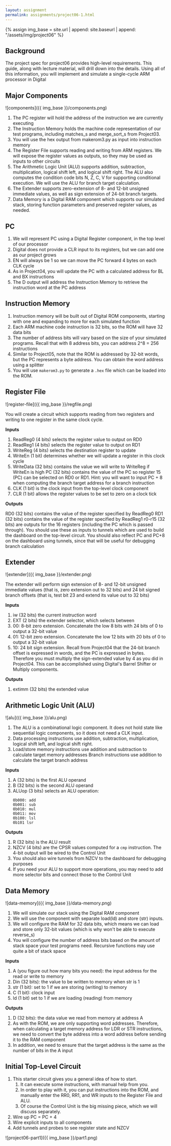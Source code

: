 ```yaml
---
layout: assignment
permalink: assignments/project06-1.html
---
```


{% assign img_base = site.url | append: site.baseurl | append: "/assets/img/project06" %}

## Background

The project spec for project06 provides high-level requirements. This guide, along with lecture material, will drill down into the details. Using all of this information, you will implement and simulate a single-cycle ARM processor in Digital

## Major Components

![components]({{ img_base }}/components.png)

1. The PC register will hold the address of the instruction we are currently executing
1. The Instruction Memory holds the machine code representation of our test programs, including matches_s and merge_sort_s from Project03.  
1. You will use the hex output from makerom3.py as input into instruction memory
1. The Register File supports reading and writing from ARM registers. We will expose the register values as outputs, so they may be used as inputs to other circuits
1. The Arithmetic Logic Unit (ALU) supports addition, subtraction, multiplication, logical shift left, and logical shift right.  The ALU also computes the condition code bits N, Z, C, V for supporting conditional execution. We will use the ALU for branch target calculation.
1. The Extender supports zero-extension of 8- and 12-bit unsigned immediate values, as well as sign extension of 24-bit branch targets. 
1. Data Memory is a Digital RAM component which supports our simulated stack, storing function parameters and preserved register values, as needed.

## PC

1. We will represent PC using a Digital Register component, in the top level of our processor
1. Digital does not provide a CLR input to its registers, but we can add one as our project grows
1. EN will always be 1 so we can move the PC forward 4 bytes on each CLK cycle
1. As in Project04, you will update the PC with a calculated address for BL and BX instructions
1. The D output will address the Instruction Memory to retrieve the instruction word at the PC address

## Instruction Memory

1. Instruction memory will be built out of Digital ROM components, starting with one and expanding to more for each simulated function
1. Each ARM machine code instruction is 32 bits, so the ROM will have 32 data bits
1. The number of address bits will vary based on the size of your simulated programs. Recall that with 8 address bits, you can address 2^8 = 256 instructions
1. Similar to Project05, note that the ROM is addressed by 32-bit words, but the PC represents a byte address. You can obtain the word address using a splitter
1. You will use `makerom3.py` to generate a `.hex` file which can be loaded into the ROM.

## Register File

![register-file]({{ img_base }}/regfile.png)

You will create a circuit which supports reading from two registers and writing to one register in the same clock cycle.

**Inputs**
1. ReadReg0 (4 bits) selects the register value to output on RD0
1. ReadReg1 (4 bits) selects the register value to output on RD1
1. WriteReg (4 bits) selects the destination register to update
1. WriteEn (1 bit) determines whether we will update a register in this clock cycle
1. WriteData (32 bits) contains the value we will write to WriteReg if WriteEn is high
PC (32 bits) contains the value of the PC so register 15 (PC) can be selected on RD0 or RD1. Hint: you will want to input PC + 8 when computing the branch target address for a branch instruction
1. CLK (1 bit) is the clock input from the top-level clock component
1. CLR (1 bit) allows the register values to be set to zero on a clock tick

**Outputs**

RD0 (32 bits) contains the value of the register specified by ReadReg0
RD1 (32 bits) contains the value of the register specified by ReadReg1
r0-r15 (32 bits) are outputs for the 16 registers (including the PC which is passed through).
You should use these as inputs to tunnels which are used to build the dashboard on the top-level circuit.
You should also reflect PC and PC+8 on the dashboard using tunnels, since that will be useful for debugging branch calculation

## Extender

![extender]({{ img_base }}/extender.png)

The extender will perform sign extension of 8- and 12-bit unsigned immediate values (that is, zero extension out to 32 bits) and 24 bit signed branch offsets (that is, test bit 23 and extend its value out to 32 bits)

**Inputs**

1. iw (32 bits) the current instruction word
1. EXT (2 bits) the extender selector, which selects between
1. 00: 8-bit zero extension. Concatenate the low 8 bits with 24 bits of 0 to output a 32-bit value
1. 01: 12-bit zero extension. Concatenate the low 12 bits with 20 bits of 0 to output a 32-bit value
1. 10: 24 bit sign extension. Recall from Project04 that the 24-bit branch offset is expressed in words, and the PC is expressed in bytes. Therefore you must multiply the sign-extended value by 4 as you did in Project04. This can be accomplished using Digital's Barrel Shifter or Multiply components.

**Outputs**

1. extimm (32 bits) the extended value

## Arithmetic Logic Unit (ALU)

![alu]({{ img_base }}/alu.png)

1. The ALU is a combinational logic component. It does not hold state like sequential logic components, so it does not need a CLK input.
1. Data processing instructions use addition, subtraction, multiplication, logical shift left, and logical shift right.
1. Load/store memory instructions use addition and subtraction to calculate target memory addresses
Branch instructions use addition to calculate the target branch address

**Inputs**

1. A (32 bits) is the first ALU operand
1. B (32 bits) is the second ALU operand
1. ALUop (3 bits) selects an ALU operation:
    ```
    0b000: add
    0b001: sub
    0b010: mul
    0b011: mov
    0b100: lsl
    0b101 lsr
    ```

**Outputs**

1. R (32 bits) is the ALU result
1. NZCV (4 bits) are the CPSR values computed for a `cmp` instruction. The 4-bit output will be wired to the Control Unit
1. You should also wire tunnels from NZCV to the dashboard for debugging purposes
1. If you need your ALU to support more operations, you may need to add more selector bits and connect those to the Control Unit

## Data Memory

![data-memory]({{ img_base }}/data-memory.png)

1. We will simulate our stack using the Digital RAM component
1. We will use the component with separate load(ld) and store (str) inputs.
1. We will configure the RAM for 32 data bits, which means we can load and store only 32-bit values (which is why won't be able to execute reverse_s)
1. You will configure the number of address bits based on the amount of stack space your test programs need. Recursive functions may use quite a bit of stack space

**Inputs**

1. A (you figure out how many bits you need): the input address for the read or write to memory
1. Din (32 bits): the value to be written to memory when str is 1
1. str (1 bit): set to 1 if we are storing (writing) to memory
1. C (1 bit): clock input
1. ld (1 bit) set to 1 if we are loading (reading) from memory

**Outputs**

1. D (32 bits): the data value we read from memory at address A
1. As with the ROM, we are only supporting word addresses. Therefore, when calculating a target memory address for LDR or STR instructions, we need to convert the byte address into a word address before sending it to the RAM component
1. In addition, we need to ensure that the target address is the same as the number of bits in the A input

## Initial Top-Level Circuit

1. This starter circuit gives you a general idea of how to start.
    1. It can execute some instructions, with manual help from you.
    1. In order to play with it, you can put instructions into the ROM, and manually enter the RR0, RR1, and WR inputs to the Register File and ALU.
    1. Of course the Control Unit is the big missing piece, which we will discuss separately.
1. Wire up PC = PC + 4
1. Wire explicit inputs to all components
1. Add tunnels and probes to see register state and NZCV

![project06-part1]({{ img_base }}/part1.png)
